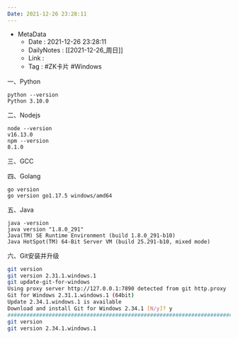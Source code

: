 ```yaml
---
Date: 2021-12-26 23:28:11
---
```

- MetaData
	- Date : 2021-12-26 23:28:11
	- DailyNotes : [[2021-12-26_周日]]
	- Link : 
	- Tag : #ZK卡片 #Windows 



一、Python
```
python --version                        
Python 3.10.0
```
二、Nodejs
```
node --version
v16.13.0
npm --version
8.1.0
```
三、GCC

四、Golang
```
go version
go version go1.17.5 windows/amd64
```
五、Java
```
java -version
java version "1.8.0_291"
Java(TM) SE Runtime Environment (build 1.8.0_291-b10)
Java HotSpot(TM) 64-Bit Server VM (build 25.291-b10, mixed mode)
```

六、Git安装并升级
```Bash
git version
git version 2.31.1.windows.1
git update-git-for-windows
Using proxy server http://127.0.0.1:7890 detected from git http.proxy
Git for Windows 2.31.1.windows.1 (64bit)
Update 2.34.1.windows.1 is available
Download and install Git for Windows 2.34.1 [N/y]? y
################################################################################################################ 100.0%-################################################################################################################ 100.0%
git version
git version 2.34.1.windows.1
```
